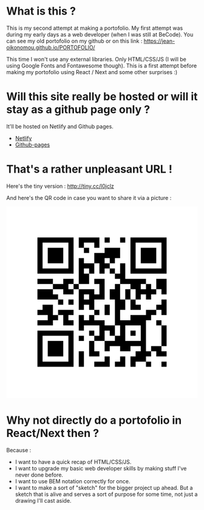 # What is this ?
This is my second attempt at making a portofolio. My first attempt was during my early days as a web developer (when I was still at BeCode). You can see my old portofolio on my github or on this link :
https://jean-oikonomou.github.io/PORTOFOLIO/

This time I won't use any external libraries. Only HTML/CSS/JS (I will be using Google Fonts and Fontawesome though). This is a first attempt before making my portofolio using React / Next and some other surprises :)

# Will this site really be hosted or will it stay as a github page only ?
It'll be hosted on Netlify and Github pages.

- [Netlify](https://festive-sinoussi-9f090b.netlify.com/)
- [Github-pages](https://jean-oikonomou.github.io/portofolio_v2/)

# That's a rather unpleasant URL !
Here's the tiny version : http://tiny.cc/l0jclz

And here's the QR code in case you want to share it via a picture : 

![](img/QR.png)

# Why not directly do a portofolio in React/Next then ?
Because :
- I want to have a quick recap of HTML/CSS/JS.
- I want to upgrade my basic web developer skills by making stuff I've never done before.
- I want to use BEM notation correctly for once.
- I want to make a sort of "sketch" for the bigger project up ahead. But a sketch that is alive and serves a sort of purpose for some time, not just a drawing I'll cast aside.